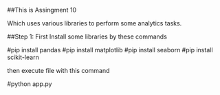 ##This is Assingment 10

Which uses various libraries to perform some analytics tasks.

##Step 1: First Install some libraries by these commands

#pip install pandas
#pip install matplotlib
#pip install seaborn
#pip install scikit-learn

then execute file with this command

#python app.py
